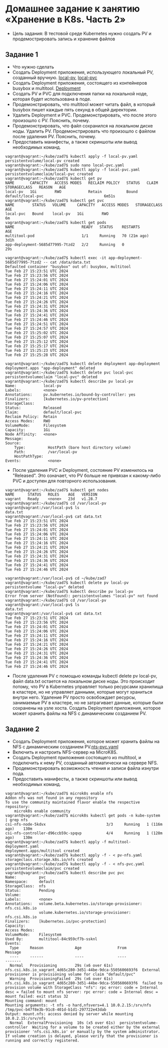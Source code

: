 # Домашнее задание к занятию «Хранение в K8s. Часть 2»
- Цель задания: В тестовой среде Kubernetes нужно создать PV и продемострировать запись и хранение файлов
## Задание 1
- Что нужно сделать
- Создать Deployment приложения, использующего локальный PV, созданный вручную. [local-pv](), [local-pvc]()
- Создать Deployment приложения, состоящего из контейнеров busybox и multitool. [Deployment]()
- Создать PV и PVC для подключения папки на локальной ноде, которая будет использована в поде.
- Продемонстрировать, что multitool может читать файл, в который busybox пишет каждые пять секунд в общей директории.
- Удалить Deployment и PVC. Продемонстрировать, что после этого произошло с PV. Пояснить, почему.
- Продемонстрировать, что файл сохранился на локальном диске ноды. Удалить PV. Продемонстрировать что произошло с файлом после удаления PV. Пояснить, почему.
- Предоставить манифесты, а также скриншоты или вывод необходимых команд.
```
vagrant@vagrant:~/kube/zad7$ kubectl apply -f local-pv.yaml
persistentvolume/local-pv created
vagrant@vagrant:~/kube/zad7$ sudo nano local-pvc.yaml
vagrant@vagrant:~/kube/zad7$ kubectl apply -f local-pvc.yaml
persistentvolumeclaim/local-pvc created
vagrant@vagrant:~/kube/zad7$ kubectl get pv
NAME       CAPACITY   ACCESS MODES   RECLAIM POLICY   STATUS   CLAIM               STORAGECLASS   REASON   AGE
local-pv   1Gi        RWO            Retain           Bound    default/local-pvc                           6m51s
vagrant@vagrant:~/kube/zad7$ kubectl get pvc
NAME        STATUS   VOLUME     CAPACITY   ACCESS MODES   STORAGECLASS   AGE
local-pvc   Bound    local-pv   1Gi        RWO                           6m
vagrant@vagrant:~/kube/zad7$ kubectl get pods
NAME                              READY   STATUS    RESTARTS        AGE
multitool-pod                     1/1     Running   70 (21m ago)    3d1h
app-deployment-5685d77995-7tzd2   2/2     Running   0               29s
```
```
vagrant@vagrant:~/kube/zad7$ kubectl exec -it app-deployment-5685d77995-7tzd2 -- cat /data/data.txt
Defaulted container "busybox" out of: busybox, multitool
Tue Feb 27 15:23:51 UTC 2024
Tue Feb 27 15:23:56 UTC 2024
Tue Feb 27 15:24:01 UTC 2024
Tue Feb 27 15:24:06 UTC 2024
Tue Feb 27 15:24:11 UTC 2024
Tue Feb 27 15:24:16 UTC 2024
Tue Feb 27 15:24:21 UTC 2024
Tue Feb 27 15:24:26 UTC 2024
Tue Feb 27 15:24:31 UTC 2024
Tue Feb 27 15:24:36 UTC 2024
Tue Feb 27 15:24:41 UTC 2024
Tue Feb 27 15:24:46 UTC 2024
Tue Feb 27 15:24:51 UTC 2024
Tue Feb 27 15:24:57 UTC 2024
Tue Feb 27 15:25:02 UTC 2024
Tue Feb 27 15:25:07 UTC 2024
Tue Feb 27 15:25:12 UTC 2024
Tue Feb 27 15:25:17 UTC 2024
Tue Feb 27 15:25:23 UTC 2024
Tue Feb 27 15:25:28 UTC 2024
```
```
vagrant@vagrant:~/kube/zad7$ kubectl delete deployment app-deployment
deployment.apps "app-deployment" deleted
vagrant@vagrant:~/kube/zad7$ kubectl delete pvc local-pvc
persistentvolumeclaim "local-pvc" deleted
vagrant@vagrant:~/kube/zad7$ kubectl describe pv local-pv
Name:            local-pv
Labels:          <none>
Annotations:     pv.kubernetes.io/bound-by-controller: yes
Finalizers:      [kubernetes.io/pv-protection]
StorageClass:
Status:          Released
Claim:           default/local-pvc
Reclaim Policy:  Retain
Access Modes:    RWO
VolumeMode:      Filesystem
Capacity:        1Gi
Node Affinity:   <none>
Message:
Source:
    Type:          HostPath (bare host directory volume)
    Path:          /var/local-pv
    HostPathType:
Events:            <none>
```
- После удаления PVC и Deployment, состояние PV изменилось на "Released". Это означает, что PV больше не привязан к какому-либо PVC и доступен для повторного использования.
```
vagrant@vagrant:~/kube/zad7$ kubectl get nodes
NAME      STATUS   ROLES    AGE   VERSION
vagrant   Ready    <none>   23d   v1.28.7
vagrant@vagrant:~/kube/zad7$ cd /var/local-pv
vagrant@vagrant:/var/local-pv$ ls
data.txt
vagrant@vagrant:/var/local-pv$ cat data.txt
Tue Feb 27 15:23:51 UTC 2024
Tue Feb 27 15:23:56 UTC 2024
Tue Feb 27 15:24:01 UTC 2024
Tue Feb 27 15:24:06 UTC 2024
Tue Feb 27 15:24:11 UTC 2024
Tue Feb 27 15:24:16 UTC 2024
Tue Feb 27 15:24:21 UTC 2024
Tue Feb 27 15:24:26 UTC 2024
Tue Feb 27 15:24:31 UTC 2024
Tue Feb 27 15:24:36 UTC 2024
Tue Feb 27 15:24:41 UTC 2024
Tue Feb 27 15:24:46 UTC 2024
```
```
vagrant@vagrant:/var/local-pv$ cd ~/kube/zad7
vagrant@vagrant:~/kube/zad7$ kubectl delete pv local-pv
persistentvolume "local-pv" deleted
vagrant@vagrant:~/kube/zad7$ kubectl describe pv local-pv
Error from server (NotFound): persistentvolumes "local-pv" not found
vagrant@vagrant:~/kube/zad7$ cd /var/local-pv
vagrant@vagrant:/var/local-pv$ ls
data.txt
vagrant@vagrant:/var/local-pv$ cat data.txt
Tue Feb 27 15:23:51 UTC 2024
Tue Feb 27 15:23:56 UTC 2024
Tue Feb 27 15:24:01 UTC 2024
Tue Feb 27 15:24:06 UTC 2024
Tue Feb 27 15:24:11 UTC 2024
Tue Feb 27 15:24:16 UTC 2024
Tue Feb 27 15:24:21 UTC 2024
Tue Feb 27 15:24:26 UTC 2024
Tue Feb 27 15:24:31 UTC 2024
Tue Feb 27 15:24:36 UTC 2024
Tue Feb 27 15:24:41 UTC 2024
Tue Feb 27 15:24:46 UTC 2024
```
- После удаления PV с помощью команды kubectl delete pv local-pv, файл data.txt остается на локальном диске ноды. Это происходит потому, что PV в Kubernetes управляет только ресурсами хранилища в кластере, но не управляет данными, которые могут храниться внутри него. Удаление PV просто освобождает ресурсы, занимаемые PV в кластере, но не затрагивает данные, которые были сохранены на узле хоста.
Создать Deployment приложения, которое может хранить файлы на NFS с динамическим созданием PV.
## Задание 2
- Создать Deployment приложения, которое может хранить файлы на NFS с динамическим созданием PV.[nts-pvc.yaml]()
- Включить и настроить NFS-сервер на MicroK8S.
- Создать Deployment приложения состоящего из multitool, и подключить к нему PV, созданный автоматически на сервере NFS.
- Продемонстрировать возможность чтения и записи файла изнутри пода.
- Предоставить манифесты, а также скриншоты или вывод необходимых команд.
```
vagrant@vagrant:~/kube/zad7$ microk8s enable nfs
Addon nfs was not found in any repository
To use the community maintained flavor enable the respective repository:
    microk8s enable community
vagrant@vagrant:~/kube/zad7$ microk8s kubectl get pods -n kube-system | grep nfs
csi-nfs-node-5kdvx                           3/3     Running   1 (116m ago)    130m
csi-nfs-controller-d96ccb59c-spqvp           4/4     Running   1 (128m ago)    130m
vagrant@vagrant:~/kube/zad7$ kubectl apply -f multitool-deployment.yaml
deployment.apps/multitool created
vagrant@vagrant:~/kube/zad7$ kubectl apply -f - < pv-nfs.yaml
storageclass.storage.k8s.io/nfs created
vagrant@vagrant:~/kube/zad7$ kubectl apply -f - < nfs-pvc.yaml
persistentvolumeclaim/pvc created
vagrant@vagrant:~/kube/zad7$ kubectl describe pvc pvc
Name:          pvc
Namespace:     default
StorageClass:  nfs
Status:        Pending
Volume:
Labels:        <none>
Annotations:   volume.beta.kubernetes.io/storage-provisioner: nfs.csi.k8s.io
               volume.kubernetes.io/storage-provisioner: nfs.csi.k8s.io
Finalizers:    [kubernetes.io/pvc-protection]
Capacity:
Access Modes:
VolumeMode:    Filesystem
Used By:       multitool-84c959cf7b-ssknl
Events:
  Type     Reason              Age                From                                                         Message
  ----     ------              ----               ----                                                         -------
  Normal   Provisioning        29s (x6 over 61s)  nfs.csi.k8s.io_vagrant_4d65c280-3d51-44be-9dca-5505606693f6  External provisioner is provisioning volume for claim "default/pvc"
  Warning  ProvisioningFailed  29s (x6 over 61s)  nfs.csi.k8s.io_vagrant_4d65c280-3d51-44be-9dca-5505606693f6  failed to provision volume with StorageClass "nfs": rpc error: code = Internal desc = failed to mount nfs server: rpc error: code = Internal desc = mount failed: exit status 32
Mounting command: mount
Mounting arguments: -t nfs -o hard,nfsvers=4.1 10.0.2.15:/srv/nfs /tmp/pvc-b47f8e3b-91c8-401d-b1d1-297722e43dab
Output: mount.nfs: access denied by server while mounting 10.0.2.15:/srv/nfs
  Normal  ExternalProvisioning  10s (x5 over 61s)  persistentvolume-controller  Waiting for a volume to be created either by the external provisioner 'nfs.csi.k8s.io' or manually by the system administrator. If volume creation is delayed, please verify that the provisioner is running and correctly registered.

```
```

```
